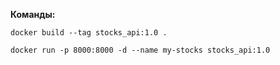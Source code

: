 **Команды:**

`docker build --tag stocks_api:1.0 .`

`docker run -p 8000:8000 -d --name my-stocks stocks_api:1.0`


